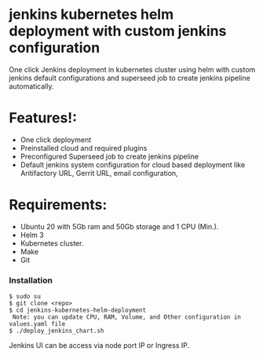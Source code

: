 # jenkins kubernetes helm deployment with custom jenkins configuration

One click Jenkins deployment in kubernetes cluster using helm with custom jenkins default configurations and superseed job to create jenkins pipeline automatically.

# Features!:
  - One click deployment
  - Preinstalled cloud and required plugins
  - Preconfigured Superseed job to create jenkins pipeline
  - Default jenkins system configuration for cloud based deployment like Aritifactory URL, Gerrit   URL, email configuration,

# Requirements:
  - Ubuntu 20 with 5Gb ram and 50Gb storage and 1 CPU (Min.).
  - Helm 3
  - Kubernetes cluster.
  - Make
  - Git
  
### Installation

```
$ sudo su
$ git clone <repo>
$ cd jenkins-kubernetes-helm-deployment
 Note: you can update CPU, RAM, Volume, and Other configuration in values.yaml file
$ ./deploy_jenkins_chart.sh
```

Jenkins UI can be access via node port IP or Ingress IP.

